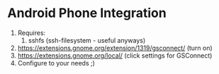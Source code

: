 # Android Phone Integration

1. Requires:
   1. sshfs (ssh-filesystem - useful anyways)
2. https://extensions.gnome.org/extension/1319/gsconnect/ (turn on)
3. https://extensions.gnome.org/local/ (click settings for GSConnect)
4. Configure to your needs ;)
